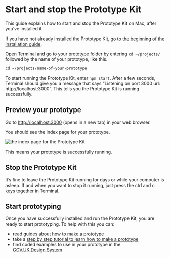 # Start and stop the Prototype Kit

This guide explains how to start and stop the Prototype Kit on Mac, after you’ve installed it.

If you have not already installed the Prototype Kit, [go to the beginning of the installation guide](/docs/get-started/mac-installation-guide/before-you-install). 

Open Terminal and go to your prototype folder by entering `cd ~/projects/` followed by the name of your prototype, like this.

`cd ~/projects/name-of-your-prototype`

To start running the Prototype Kit, enter `npm start`. After a few seconds, Terminal should give you a message that says “Listening on port 3000 url: http://localhost:3000”. This tells you the Prototype Kit is running successfully.

## Preview your prototype

Go to [http://localhost:3000](http://localhost:3000) (opens in a new tab) in your web browser.

You should see the index page for your prototype.

![the index page for the Prototype Kit](/public/images/docs/index-page.png)

This means your prototype is successfully running. 

## Stop the Prototype Kit

It’s fine to leave the Prototype Kit running for days or while your computer is asleep. If and when you want to stop it running, just press the ctrl and c keys together in Terminal.

## Start prototyping

Once you have successfully installed and run the Prototype Kit, you are ready to start prototyping. To help with this you can:

- read guides about [how to make a prototype]()
- take a [step by step tutorial to learn how to make a prototype]()
- find coded examples to use in your prototype in the <br>[GOV.UK Design System](https://kit_docs_prototype--govuk-design-system-preview.netlify.com/)
